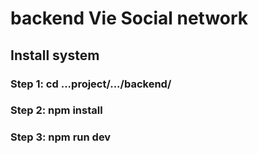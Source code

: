 # backend Vie Social network

## Install system

### Step 1: cd ...project/.../backend/

### Step 2: npm install

### Step 3: npm run dev
